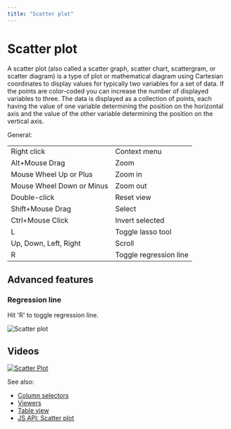 ```yaml
---
title: "Scatter plot"
---
```

<!-- SUBTITLE: -->

# Scatter plot

A scatter plot (also called a scatter graph, scatter chart, scattergram, or scatter diagram) is a type of plot or
mathematical diagram using Cartesian coordinates to display values for typically two variables for a set of data. If the
points are color-coded you can increase the number of displayed variables to three. The data is displayed as a
collection of points, each having the value of one variable determining the position on the horizontal axis and the
value of the other variable determining the position on the vertical axis.

General:

|                           |                        |
|---------------------------|------------------------|
| Right click               | Context menu           |
| Alt+Mouse Drag            | Zoom                   |
| Mouse Wheel Up or Plus    | Zoom in                |
| Mouse Wheel Down or Minus | Zoom out               |
| Double-click              | Reset view             |
| Shift+Mouse Drag          | Select                 |
| Ctrl+Mouse Click          | Invert selected        |
| L                         | Toggle lasso tool      |
| Up, Down, Left, Right     | Scroll                 |
| R                         | Toggle regression line |

## Advanced features

### Regression line

Hit 'R' to toggle regression line.

![Scatter plot](../../uploads/gifs/scatter-plot.gif "scatter plot")

## Videos

[![Scatter Plot](../../uploads/youtube/visualizations2.png "Open on Youtube")](https://www.youtube.com/watch?v=7MBXWzdC0-I&t=214s)

See also:

* [Column selectors](column-selectors.md)
* [Viewers](../viewers.md)
* [Table view](../../datagrok/table-view.md)
* [JS API: Scatter plot](https://public.datagrok.ai/js/samples/ui/viewers/types/scatter-plot)
